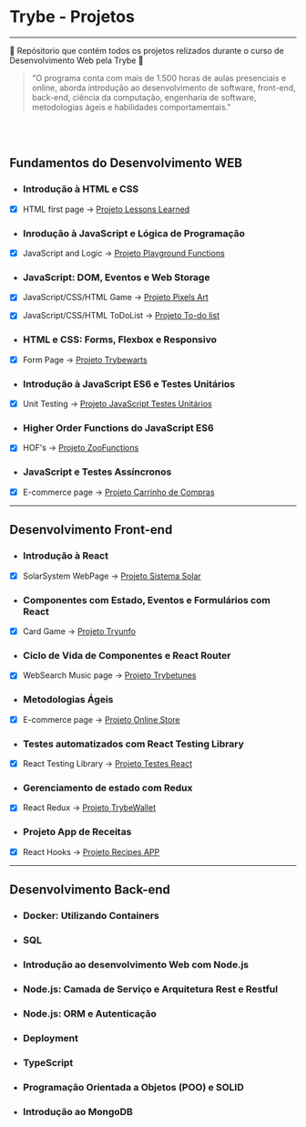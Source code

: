 # Trybe - Projetos 
---

:rocket: Repósitorio que contém todos os projetos relizados durante o curso de Desenvolvimento Web pela Trybe :rocket:
<br>
> "O programa conta com mais de 1.500 horas de aulas presenciais e online, aborda introdução ao desenvolvimento de software, front-end, back-end, ciência da computação, engenharia de software, metodologias ágeis e habilidades comportamentais."
<br>
<br>

## Fundamentos do Desenvolvimento WEB


- ### Introdução à HTML e CSS
- [x] HTML first page -> [Projeto Lessons Learned](https://github.com/FabricioCSM/Projects-Trybe-/tree/main/Projetos/Project%20Lessons%20Learned)


- ### Inrodução à JavaScript e Lógica de Programação
- [x] JavaScript and Logic -> [Projeto Playground Functions](https://github.com/FabricioCSM/Projects-Trybe-/tree/main/Projetos/Project%20Playground%20Functions)


- ### JavaScript: DOM, Eventos e Web Storage
- [x] JavaScript/CSS/HTML Game -> [Projeto Pixels Art](https://github.com/FabricioCSM/Projects-Trybe-/tree/main/Projetos/Project%20Pixels%20Art)



- [x] JavaScript/CSS/HTML ToDoList -> [Projeto To-do list](https://github.com/FabricioCSM/Projects-Trybe-/tree/main/Projetos/Project%20To-do-List)


- ### HTML e CSS: Forms, Flexbox e Responsivo

- [x] Form Page -> [Projeto Trybewarts](https://github.com/FabricioCSM/Projects-Trybe-/tree/main/Projetos/Project%20TrybeWarts)

- ### Introdução à JavaScript ES6 e Testes Unitários

- [x] Unit Testing -> [Projeto JavaScript Testes Unitários](https://github.com/FabricioCSM/Projects-Trybe-/tree/main/Projetos/Project%20UnitTests)

- ### Higher Order Functions do JavaScript ES6

- [x] HOF's -> [Projeto ZooFunctions](https://github.com/FabricioCSM/Projects-Trybe-/tree/main/Projetos/Project%20ZooFunctions)

- ### JavaScript e Testes Assíncronos

- [x] E-commerce page -> [Projeto Carrinho de Compras](https://github.com/FabricioCSM/Projects-Trybe-/tree/main/Projetos/Project%20ShoppingCart)

---

## Desenvolvimento Front-end

- ### Introdução à React
- [x] SolarSystem WebPage -> [Projeto Sistema Solar](https://github.com/FabricioCSM/Projects-Trybe-/tree/main/Projetos/Project%20SolarSystem)

- ### Componentes com Estado, Eventos e Formulários com React
- [x] Card Game -> [Projeto Tryunfo](https://github.com/FabricioCSM/Projects-Trybe-/tree/main/Projetos/Projeto_Tryunfo)

- ### Ciclo de Vida de Componentes e React Router
- [x] WebSearch Music page -> [Projeto Trybetunes](https://github.com/FabricioCSM/Projects-Trybe-/tree/main/Projetos/Projeto_Trybetunes)

- ### Metodologias Ágeis
- [x] E-commerce page -> [Projeto Online Store](https://github.com/FabricioCSM/Projects-Trybe-/tree/main/Projetos/Projeto_Frontend-online-store)

- ### Testes automatizados com React Testing Library
- [x] React Testing Library -> [Projeto Testes React](https://github.com/FabricioCSM/FullStack-Projects---Trybe-Course/tree/main/Projetos/Projeto_React-testing-library)

- ### Gerenciamento de estado com Redux
- [x] React Redux -> [Projeto TrybeWallet](https://github.com/FabricioCSM/FullStack-Projects---Trybe-Course/blob/main/Projetos/Projeto_Trybewallet/README.md)

- ### Projeto App de Receitas
- [x] React Hooks -> [Projeto Recipes APP](https://github.com/FabricioCSM/FullStack-Projects---Trybe-Course/blob/main/Projetos/Projeto_Recipes-app/README.md)

---

## Desenvolvimento Back-end

- ### Docker: Utilizando Containers

- ### SQL

- ### Introdução ao desenvolvimento Web com Node.js

- ### Node.js: Camada de Serviço e Arquitetura Rest e Restful

- ### Node.js: ORM e Autenticação

- ### Deployment

- ### TypeScript

- ### Programação Orientada a Objetos (POO) e SOLID

- ### Introdução ao MongoDB


